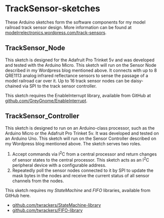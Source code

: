# TrackSensor-sketches #

These Arduino sketches form the software components for my model railroad track sensor design.  More information can be found at [modelrrelectronics.wordpress.com/track-sensors](https://modelrrelectronics.wordpress.com/track-sensors).

## TrackSensor_Node ##

This sketch is designed for the Adafruit Pro Trinket 5v and was developed and tested with the Arduino Micro.  This sketch will run on the Sensor Node described in my Wordpress blog mentioned above.  It connects with up to 8 QRE1113 analog infrared reflectance sensors to sense the passage of a model railroad car over it.  Up to 16 track sensor nodes can be daisy-chained via SPI to the track sensor controller.

This sketch requires the EnableInterrupt library, available from GitHub at [github.com/GreyGnome/EnableInterrupt](https://github.com/GreyGnome/EnableInterrupt).

## TrackSensor_Controller ##

This sketch is designed to run on an Arduino-class processor, such as the Arduino Micro or the Adafruit Pro Trinket 5v.  It was developed and tested on an Arduino Uno.  This sketch will run on the Sensor Controller described on my Wordpress blog mentioned above.  The sketch serves two roles.

1. Accept commands via I<sup>2</sup>C from a central processor and return changes of sensor states to the central processor.  This sketch acts as an I<sup>2</sup>C peripheral device with a configurable address.
2. Repeatedly poll the sensor nodes connected to it by SPI to update the mask bytes in the nodes and receive the current status of all sensor channels from the nodes.

This sketch requires my *StateMachine* and *FIFO* libraries, available from GitHub here.

- [github.com/twrackers/StateMachine-library](https://github.com/twrackers/StateMachine-library)
- [github.com/twrackers/FIFO-library](https://github.com/twrackers/FIFO-library)
